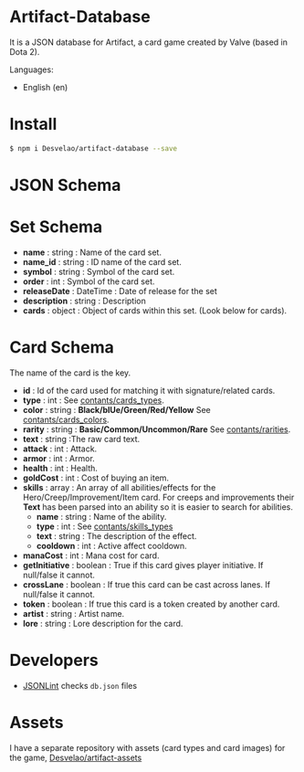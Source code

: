 # Artifact-Database

It is a JSON database for Artifact, a card game created by Valve (based in Dota 2).

Languages:
- English (en)

# Install

```bash
$ npm i Desvelao/artifact-database --save
```

# JSON Schema

# Set Schema
- **name** : string : Name of the card set.
- **name_id** : string : ID name of the card set.
- **symbol** : string : Symbol of the card set.
- **order** : int : Symbol of the card set.
- **releaseDate** : DateTime : Date of release for the set
- **description** : string : Description
- **cards** : object : Object of cards within this set. (Look below for cards).

# Card Schema
The name of the card is the key.

- **id** : Id of the card used for matching it with signature/related cards.
- **type** : int : See [contants/cards_types](https://github.com/Desvelao/artifact-database/constants/cards_types.json).
- **color** : string : **Black/blUe/Green/Red/Yellow** See [contants/cards_colors](https://github.com/Desvelao/artifact-database/constants/cards_colors.json).
- **rarity** : string : **Basic/Common/Uncommon/Rare** See [contants/rarities](https://github.com/Desvelao/artifact-database/constants/rarities.json).
- **text** : string :The raw card text.
- **attack** : int : Attack.
- **armor** : int : Armor.
- **health** : int : Health.
- **goldCost** : int : Cost of buying an item.
- **skills** : array : An array of all abilities/effects for the Hero/Creep/Improvement/Item card. For creeps and improvements their **Text** has been parsed into an ability so it is easier to search for abilities.
  - **name** : string : Name of the ability.
  - **type** : int : See [contants/skills_types](https://github.com/Desvelao/artifact-database/constants/skills_types.json)
  - **text** : string : The description of the effect.
  - **cooldown** : int : Active affect cooldown.
- **manaCost** : int : Mana cost for card.
- **getInitiative** : boolean : True if this card gives player initiative. If null/false it cannot.
- **crossLane** : boolean : If true this card can be cast across lanes. If null/false it cannot.
- **token** : boolean : If true this card is a token created by another card.
- **artist** : string : Artist name.
- **lore** : string : Lore description for the card.

# Developers

- [JSONLint](https://jsonlint.com) checks `db.json` files

# Assets

I have a separate repository with assets (card types and card images) for the game, [Desvelao/artifact-assets](https://github.com/Desvelao/artifact-assets)

